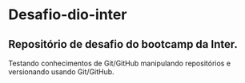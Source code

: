 # Desafio-dio-inter

## Repositório de desafio do bootcamp da Inter.

Testando conhecimentos de Git/GitHub manipulando repositórios e versionando usando Git/GitHub.
